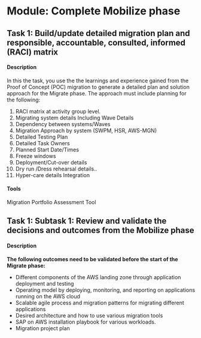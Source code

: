 
# Module: Complete Mobilize phase
## Task 1: Build/update detailed migration plan and responsible, accountable, consulted, informed (RACI) matrix
#### Description
In this the task, you use the the learnings and experience gained from the Proof of Concept (POC) migration to generate a detailed plan and solution approach for the Migrate phase. The approach must include planning for the following:

1. RACI matrix at activity group level.
2. Migrating system details Including Wave Details
3. Dependency between systems/Waves
4. Migration Approach by system (SWPM, HSR, AWS-MGN)
5. Detailed Testing Plan
6. Detailed Task Owners 
7. Planned Start Date/Times
8. Freeze windows
9. Deployment/Cut-over details
10. Dry run /Dress rehearsal details..
11. Hyper-care details Integration

#### Tools
Migration Portfolio Assessment Tool
## Task 1: Subtask 1: Review and validate the decisions and outcomes from the Mobilize phase
#### Description
**The following outcomes need to be validated before the start of the Migrate phase:**
* Different components of the AWS landing zone through application deployment and testing
* Operating model by deploying, monitoring, and reporting on applications running on the AWS cloud
* Scalable agile process and migration patterns for migrating different applications
* Desired architecture and how to use various migration tools
* SAP on AWS installation playbook for various workloads.
* Migration project plan